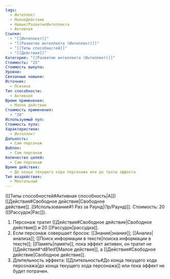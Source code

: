 ```yaml
---
tags:
  - Интеллект
  - МалоеДействие
  - Навык/РазвитиеИнтеллекта
  - Активная
Ссылки:
  - "[[Интеллект]]"
  - "[[Развитие интеллекта (Интеллект)]]"
  - "[[Типы способностей]]"
  - "[[Действия]]"
Категория: "[[Развитие интеллекта (Интеллект)]]"
Стоимость: "25"
Стоимость выкупа: 
Уровни: 
Связанные навыки: 
Источник:
  - Психика
Тип способности:
  - Активная
Время применения:
  - Малое действие
Стоимость применения:
  - "20"
Используемый пул: 
Стоимость пула: 
Характеристики:
  - Интеллект
Дальность:
  - Сам персонаж
Шаблон:
  - Сам персонаж
Количество целей:
  - Сам персонаж
Время действия:
  - До конца текущего хода персонажа или до траты эффекта
Тип воздействия:
  - Ментальный
---
```

([[Типы способностей#Активная способность|А]]) [[Действия#Свободное действие|Свободное действие]]. [[Использование#1 Раз за Раунд|(1р/Раунд)]]. Стоимость: 20 ([[Рассудок|Рас]]).

1. Персонаж тратит [[Действия#Свободное действие|Свободное действие]] и 20 [[Рассудок|рассудка]].
2. Если персонаж совершает бросок: [[Знания|знания]]; [[Анализ|анализа]]; [[Поиск информации в тексте|поиска информации в тексте]]; [[Память|памяти]], пока эффект активен, он тратит не [[Действия#^d81ed1|Малое действие]], а [[Действия#Свободное действие|Свободное действие]].  
3. Длительность эффекта: [[Длительность#До конца текущего хода персонажа|до конца текущего хода персонажа]] или пока эффект не будет потрачен. 
